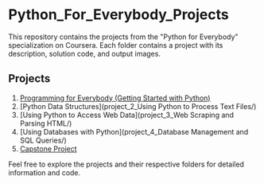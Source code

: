 # Python_For_Everybody_Projects

This repository contains the projects from the "Python for Everybody" specialization on Coursera. Each folder contains a project with its description, solution code, and output images.

## Projects

1. [Programming for Everybody (Getting Started with Python)](project_1_programming_for_everybody/)
2. [Python Data Structures](project_2_Using Python to Process Text Files/)
3. [Using Python to Access Web Data](project_3_Web Scraping and Parsing HTML/)
4. [Using Databases with Python](project_4_Database Management and SQL Queries/)
5. [Capstone Project](project_5_capstone/)

Feel free to explore the projects and their respective folders for detailed information and code.
